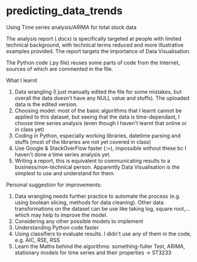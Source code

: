 # predicting_data_trends
Using Time series analysis/ARIMA for total stock data

The analysis report (.docx) is specifically targeted at people with limited technical background, with technical terms reduced and more illustrative examples provided. The report targets the importance of Data Visualisation.

The Python code (.py file) reuses some parts of code from the Internet, sources of which are commented in the file.


What I learnt
1) Data wrangling (I just manually edited the file for some mistakes, but overall the data doesn't have any NULL value and stuffs). The uploaded data is the edited version.
2) Choosing model: most of the basic algorithms that I learnt cannot be applied to this dataset, but seeing that the data is time-dependant, I choose time series analysis (even though I haven't learnt that online or in class yet)
3) Coding in Python, especially working libraries, datetime parsing and stuffs (most of the libraries are not yet covered in class)
4) Use Google & StackOverFlow faster (:>), impossible without these bc I haven't done a time series analysis yet.
5) Writing a report, this is equivalent to communicating results to a business/non-technical person. Apparently Data Visualisation is the simplest to use and understand for them.

Personal suggestion for improvements:
1) Data wrangling needs further practice to automate the process (e.g. using boolean slicing, methods for data cleaning). Other data transformations on the dataset can be use like taking log, square root,... which may help to improve the model.
2) Considering any other possible models to implement
3) Understanding Python code faster
4) Using classifiers to evaluate results. I didn't use any of them in the code, e.g. AIC, RSE, RSS
5) Learn the Maths behind the algorithms: something-fuller Test, ARIMA, stationary models for time series and their properties -> ST3233

